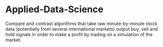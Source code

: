 # Applied-Data-Science
Compare and contrast algorithms that take raw minute-by-minute stock data (potentially from several international markets) output buy, sell and hold signals in order to make a profit by trading on a simulation of the market.
